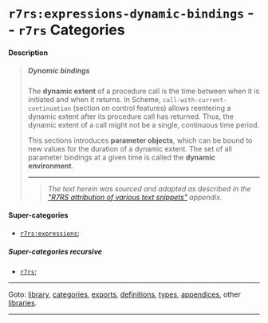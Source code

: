 

<a id='category__r7rs__r7rs_3a_expressions-dynamic-bindings'></a>

# `r7rs:expressions-dynamic-bindings` -- `r7rs` Categories


<a id='category__r7rs__r7rs_3a_expressions-dynamic-bindings__description'></a>

#### Description

> ##### Dynamic bindings
> 
> The __dynamic extent__ of a procedure call is the time between
> when it is initiated and when it returns.  In Scheme,
> `call-with-current-continuation` (section on control features) allows
> reentering a dynamic extent after its procedure call has returned.
> Thus, the dynamic extent of a call might not be a single, continuous time
> period.
> 
> This sections introduces __parameter objects__, which can be
> bound to new values for the duration of a dynamic extent.  The set of
> all parameter bindings at a given time is called the
> __dynamic environment__.
> 
> 
> ----
> > *The text herein was sourced and adapted as described in the ["R7RS attribution of various text snippets"](../../r7rs/appendices/attribution.md#appendix__r7rs__attribution) appendix.*


<a id='category__r7rs__r7rs_3a_expressions-dynamic-bindings__super-categories'></a>

#### Super-categories

 * [`r7rs:expressions`](../../r7rs/categories/r7rs_3a_expressions.md#category__r7rs__r7rs_3a_expressions);


<a id='category__r7rs__r7rs_3a_expressions-dynamic-bindings__super-categories-recursive'></a>

##### Super-categories recursive

 * [`r7rs`](../../r7rs/categories/r7rs.md#category__r7rs__r7rs);

----

Goto: [library](../../r7rs/_index.md#library__r7rs), [categories](../../r7rs/categories/_index.md#toc__r7rs__categories), [exports](../../r7rs/exports/_index.md#toc__r7rs__exports), [definitions](../../r7rs/definitions/_index.md#toc__r7rs__definitions), [types](../../r7rs/types/_index.md#toc__r7rs__types), [appendices](../../r7rs/appendices/_index.md#toc__r7rs__appendices), other [libraries](../../_libraries.md#toc__libraries).

----


